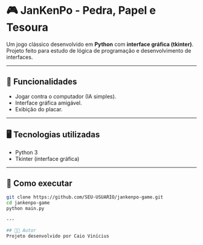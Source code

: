 # 🎮 JanKenPo - Pedra, Papel e Tesoura

Um jogo clássico desenvolvido em **Python** com **interface gráfica (tkinter)**.  
Projeto feito para estudo de lógica de programação e desenvolvimento de interfaces.

---

## 🚀 Funcionalidades
- Jogar contra o computador (IA simples).
- Interface gráfica amigável.
- Exibição do placar.

---

## 🖥️ Tecnologias utilizadas
- Python 3
- Tkinter (interface gráfica)

---

## 📌 Como executar
```bash
git clone https://github.com/SEU-USUARIO/jankenpo-game.git
cd jankenpo-game
python main.py

---

## 👨‍💻 Autor
Projeto desenvolvido por Caio Vinícius
